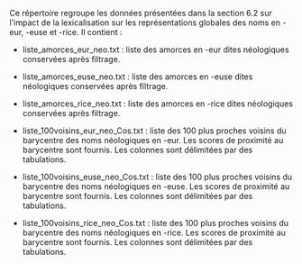 Ce répertoire regroupe les données présentées dans la section 6.2 sur l'impact de la lexicalisation sur les représentations globales des noms en -eur, -euse et -rice. Il contient :

- liste_amorces_eur_neo.txt : liste des amorces en -eur dites néologiques conservées après filtrage.

- liste_amorces_euse_neo.txt : liste des amorces en -euse dites néologiques conservées après filtrage.

- liste_amorces_rice_neo.txt : liste des amorces en -rice dites néologiques conservées après filtrage.

- liste_100voisins_eur_neo_Cos.txt : liste des 100 plus proches voisins du barycentre des noms néologiques en -eur. Les scores de proximité au barycentre sont fournis. Les colonnes sont délimitées par des tabulations.

- liste_100voisins_euse_neo_Cos.txt : liste des 100 plus proches voisins du barycentre des noms néologiques en -euse. Les scores de proximité au barycentre sont fournis. Les colonnes sont délimitées par des tabulations.

- liste_100voisins_rice_neo_Cos.txt : liste des 100 plus proches voisins du barycentre des noms néologiques en -rice. Les scores de proximité au barycentre sont fournis. Les colonnes sont délimitées par des tabulations.

